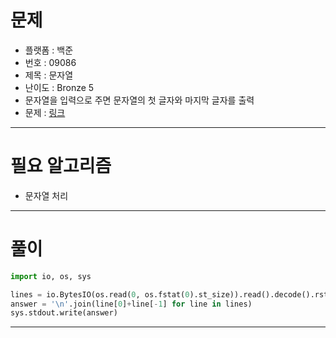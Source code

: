 # 문제
- 플랫폼 : 백준
- 번호 : 09086
- 제목 : 문자열
- 난이도 : Bronze 5
- 문자열을 입력으로 주면 문자열의 첫 글자와 마지막 글자를 출력
- 문제 : <a href="https://www.acmicpc.net/problem/9086" target="_blank">링크</a>

---

# 필요 알고리즘
- 문자열 처리

---

# 풀이
```python
import io, os, sys

lines = io.BytesIO(os.read(0, os.fstat(0).st_size)).read().decode().rstrip().split(sep='\n')[1:]
answer = '\n'.join(line[0]+line[-1] for line in lines)
sys.stdout.write(answer)
```

---

